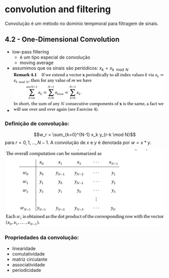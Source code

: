 # convolution and filtering

Convolução é um método no domínio tempmoral para filtragem de sinais.

## 4.2 - One-Dimensional Convolution

- low-pass filtering
  - é um tipo especial de convolução
  - moving average
- assumimos que os sinais são periódicos: $x_k = x_{k \mod N}$
- ![A soma de quaisquer N consecutivos de x é igual](image-12.png)

### Definição de convolução:

$$w_r = \sum_{k=0}^{N-1} x_k y_{r-k \mod N}$$
para $r = 0, 1, \dots, N-1$. A convolução de $x$ e $y$ é denotada por $w = x \ast y$.

![Computação da convolução](image-13.png)

### Propriedades da convolução:

- linearidade
- comutatividade
- matriz circulante
- associatividade
- periodicidade
